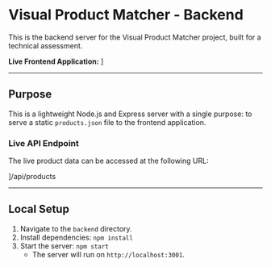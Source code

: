 # Visual Product Matcher - Backend

This is the backend server for the Visual Product Matcher project, built for a technical assessment.

**Live Frontend Application:** [](https://visual-matcher-frontend.vercel.app/)]

---
## Purpose

This is a lightweight Node.js and Express server with a single purpose: to serve a static `products.json` file to the frontend application.

### Live API Endpoint

The live product data can be accessed at the following URL:

[](https://visual-matcher-backend-iedm.onrender.com)]/api/products

---
## Local Setup

1.  Navigate to the `backend` directory.
2.  Install dependencies: `npm install`
3.  Start the server: `npm start`
    - The server will run on `http://localhost:3001`.
